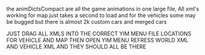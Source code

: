 the animDictsCompact are all the game animations in one large file, 
All xml's working for map just takes a second to load and for the vehicles some may be bugged but there is almost 2k custom cars and merged cars 


JUST DRAG ALL XMLS INTO THE CORRECT YIM MENU FILE LOCATIONS FOR VEHICLE AND MAP THEN OPEN YIM MENU REFRESS WORLD XML AND VEHICLE XML AND THEY SHOULD ALL BE THERE 

